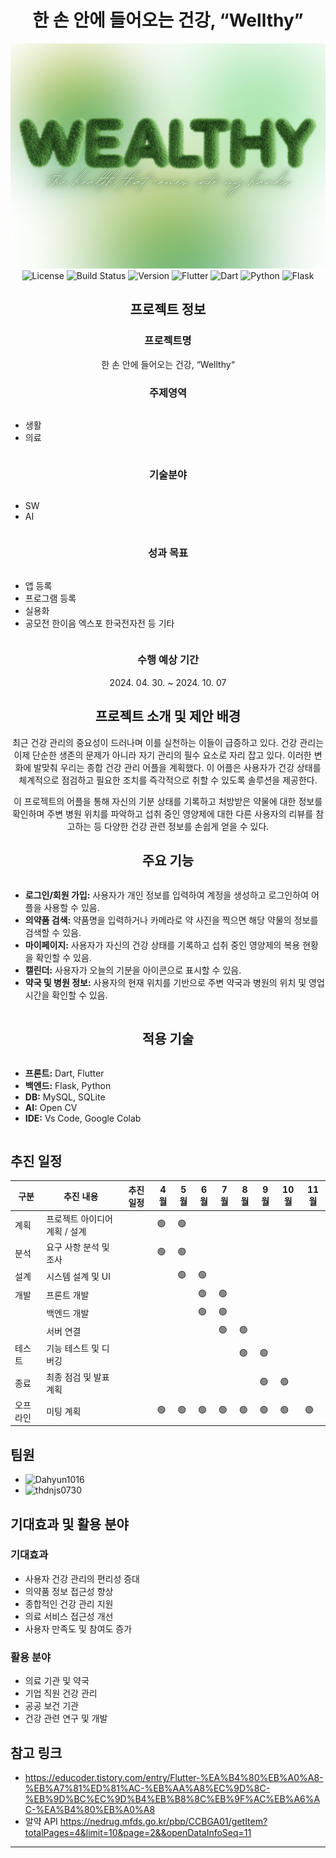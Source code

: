 <h1 style="text-align: center;">한 손 안에 들어오는 건강, “Wellthy”</h1>

<div style="text-align: center;">
  <img src="logo/wealthy_wide_logo.png" alt="Wealthy Logo">
</div>

<div style="text-align: center;">
  <img src="https://img.shields.io/badge/license-MIT-blue" alt="License">
  <img src="https://img.shields.io/badge/build-passing-brightgreen" alt="Build Status">
  <img src="https://img.shields.io/badge/version-1.0.0-orange" alt="Version">
  <img src="https://img.shields.io/badge/Flutter-2.0-blue" alt="Flutter">
  <img src="https://img.shields.io/badge/Dart-2.12-blue" alt="Dart">
  <img src="https://img.shields.io/badge/Python-3.9-blue" alt="Python">
  <img src="https://img.shields.io/badge/Flask-2.0-black" alt="Flask">
</div>

<h2 style="text-align: center;">프로젝트 정보</h2>

<h3 style="text-align: center;">프로젝트명</h3>
<p style="text-align: center;">한 손 안에 들어오는 건강, “Wellthy“</p>

<h3 style="text-align: center;">주제영역</h3>
<ul style="display: inline-block; text-align: left;">
  <li>생활</li>
  <li>의료</li>
</ul>

<h3 style="text-align: center;">기술분야</h3>
<ul style="display: inline-block; text-align: left;">
  <li>SW</li>
  <li>AI</li>
</ul>

<h3 style="text-align: center;">성과 목표</h3>
<ul style="display: inline-block; text-align: left;">
  <li>앱 등록</li>
  <li>프로그램 등록</li>
  <li>실용화</li>
  <li>공모전 한이음 엑스포 한국전자전 등 기타</li>
</ul>

<h3 style="text-align: center;">수행 예상 기간</h3>
<p style="text-align: center;">2024. 04. 30. ~ 2024. 10. 07</p>

<h2 style="text-align: center;">프로젝트 소개 및 제안 배경</h2>

<p style="text-align: center;">최근 건강 관리의 중요성이 드러나며 이를 실천하는 이들이 급증하고 있다. 건강 관리는 이제 단순한 생존의 문제가 아니라 자기 관리의 필수 요소로 자리 잡고 있다. 이러한 변화에 발맞춰 우리는 종합 건강 관리 어플을 계획했다. 이 어플은 사용자가 건강 상태를 체계적으로 점검하고 필요한 조치를 즉각적으로 취할 수 있도록 솔루션을 제공한다.</p>

<p style="text-align: center;">이 프로젝트의 어플을 통해 자신의 기분 상태를 기록하고 처방받은 약물에 대한 정보를 확인하며 주변 병원 위치를 파악하고 섭취 중인 영양제에 대한 다른 사용자의 리뷰를 참고하는 등 다양한 건강 관련 정보를 손쉽게 얻을 수 있다.</p>

<h2 style="text-align: center;">주요 기능</h2>

<ul style="display: inline-block; text-align: left;">
  <li><b>로그인/회원 가입:</b> 사용자가 개인 정보를 입력하여 계정을 생성하고 로그인하여 어플을 사용할 수 있음.</li>
  <li><b>의약품 검색:</b> 약품명을 입력하거나 카메라로 약 사진을 찍으면 해당 약물의 정보를 검색할 수 있음.</li>
  <li><b>마이페이지:</b> 사용자가 자신의 건강 상태를 기록하고 섭취 중인 영양제의 복용 현황을 확인할 수 있음.</li>
  <li><b>캘린더:</b> 사용자가 오늘의 기분을 아이콘으로 표시할 수 있음.</li>
  <li><b>약국 및 병원 정보:</b> 사용자의 현재 위치를 기반으로 주변 약국과 병원의 위치 및 영업시간을 확인할 수 있음.</li>
</ul>

<h2 style="text-align: center;">적용 기술</h2>

<ul style="display: inline-block; text-align: left;">
  <li><b>프론트:</b> Dart, Flutter</li>
  <li><b>백엔드:</b> Flask, Python</li>
  <li><b>DB:</b> MySQL, SQLite</li>
  <li><b>AI:</b> Open CV</li>
  <li><b>IDE:</b> Vs Code, Google Colab</li>
</ul>


## 추진 일정

| 구분   | 추진 내용                   | 추진 일정 | 4월 | 5월 | 6월 | 7월 | 8월 | 9월 | 10월 | 11월 |
|--------|------------------------------|-----------|-----|-----|-----|-----|-----|-----|------|------|
| 계획   | 프로젝트 아이디어 계획 / 설계 |           | 🟢  | 🟢  |     |     |     |     |      |      |
| 분석   | 요구 사항 분석 및 조사        |           | 🟢  | 🟢  |     |     |     |     |      |      |
| 설계   | 시스템 설계 및 UI             |           |     | 🟢  | 🟢  |     |     |     |      |      |
| 개발   | 프론트 개발                  |           |     |     | 🟢  | 🟢  |     |     |      |      |
|        | 백엔드 개발                  |           |     |     | 🟢  | 🟢  |     |     |      |      |
|        | 서버 연결                    |           |     |     |     | 🟢  | 🟢  |     |      |      |
| 테스트 | 기능 테스트 및 디버깅         |           |     |     |     |     | 🟢  | 🟢  |      |      |
| 종료   | 최종 점검 및 발표 계획        |           |     |     |     |     |     | 🟢  | 🟢  |      |
| 오프라인 | 미팅 계획                   |           | 🟢  | 🟢  | 🟢  | 🟢  | 🟢  | 🟢  | 🟢  | 🟢  |

## 팀원

- ![Dahyun1016](https://img.shields.io/badge/GitHub-Dahyun1016-black)
- ![thdnjs0730](https://img.shields.io/badge/GitHub-thdnjs0730-black)


## 기대효과 및 활용 분야

### 기대효과
- 사용자 건강 관리의 편리성 증대
- 의약품 정보 접근성 향상
- 종합적인 건강 관리 지원
- 의료 서비스 접근성 개선
- 사용자 만족도 및 참여도 증가

### 활용 분야
- 의료 기관 및 약국
- 기업 직원 건강 관리
- 공공 보건 기관
- 건강 관련 연구 및 개발

## 참고 링크
- https://educoder.tistory.com/entry/Flutter-%EA%B4%80%EB%A0%A8-%EB%A7%81%ED%81%AC-%EB%AA%A8%EC%9D%8C-%EB%9D%BC%EC%9D%B4%EB%B8%8C%EB%9F%AC%EB%A6%AC-%EA%B4%80%EB%A0%A8
- 알약 API https://nedrug.mfds.go.kr/pbp/CCBGA01/getItem?totalPages=4&limit=10&page=2&&openDataInfoSeq=11

---
